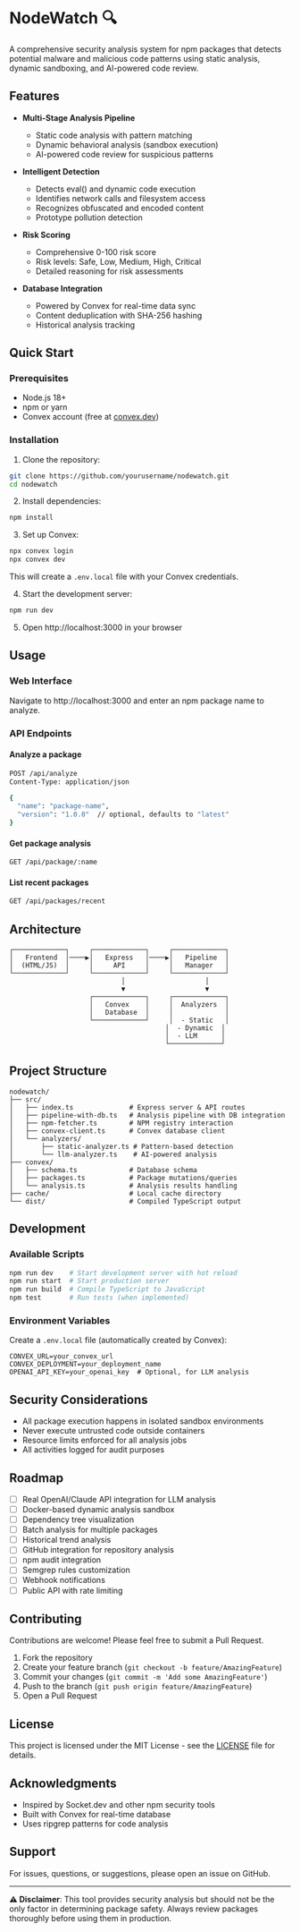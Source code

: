 # NodeWatch 🔍

A comprehensive security analysis system for npm packages that detects potential malware and malicious code patterns using static analysis, dynamic sandboxing, and AI-powered code review.

## Features

- **Multi-Stage Analysis Pipeline**
  - Static code analysis with pattern matching
  - Dynamic behavioral analysis (sandbox execution)
  - AI-powered code review for suspicious patterns
  
- **Intelligent Detection**
  - Detects eval() and dynamic code execution
  - Identifies network calls and filesystem access
  - Recognizes obfuscated and encoded content
  - Prototype pollution detection
  
- **Risk Scoring**
  - Comprehensive 0-100 risk score
  - Risk levels: Safe, Low, Medium, High, Critical
  - Detailed reasoning for risk assessments

- **Database Integration**
  - Powered by Convex for real-time data sync
  - Content deduplication with SHA-256 hashing
  - Historical analysis tracking

## Quick Start

### Prerequisites

- Node.js 18+ 
- npm or yarn
- Convex account (free at [convex.dev](https://convex.dev))

### Installation

1. Clone the repository:
```bash
git clone https://github.com/yourusername/nodewatch.git
cd nodewatch
```

2. Install dependencies:
```bash
npm install
```

3. Set up Convex:
```bash
npx convex login
npx convex dev
```
This will create a `.env.local` file with your Convex credentials.

4. Start the development server:
```bash
npm run dev
```

5. Open http://localhost:3000 in your browser

## Usage

### Web Interface

Navigate to http://localhost:3000 and enter an npm package name to analyze.

### API Endpoints

#### Analyze a package
```bash
POST /api/analyze
Content-Type: application/json

{
  "name": "package-name",
  "version": "1.0.0"  // optional, defaults to "latest"
}
```

#### Get package analysis
```bash
GET /api/package/:name
```

#### List recent packages
```bash
GET /api/packages/recent
```

## Architecture

```
┌─────────────┐     ┌─────────────┐     ┌─────────────┐
│   Frontend  │────▶│   Express   │────▶│   Pipeline  │
│  (HTML/JS)  │     │     API     │     │   Manager   │
└─────────────┘     └─────────────┘     └─────────────┘
                            │                    │
                            ▼                    ▼
                    ┌─────────────┐     ┌─────────────┐
                    │   Convex    │     │  Analyzers  │
                    │   Database  │     │             │
                    └─────────────┘     │  - Static   │
                                       │  - Dynamic  │
                                       │  - LLM      │
                                       └─────────────┘
```

## Project Structure

```
nodewatch/
├── src/
│   ├── index.ts              # Express server & API routes
│   ├── pipeline-with-db.ts   # Analysis pipeline with DB integration
│   ├── npm-fetcher.ts        # NPM registry interaction
│   ├── convex-client.ts      # Convex database client
│   └── analyzers/
│       ├── static-analyzer.ts # Pattern-based detection
│       └── llm-analyzer.ts    # AI-powered analysis
├── convex/
│   ├── schema.ts             # Database schema
│   ├── packages.ts           # Package mutations/queries
│   └── analysis.ts           # Analysis results handling
├── cache/                    # Local cache directory
└── dist/                     # Compiled TypeScript output
```

## Development

### Available Scripts

```bash
npm run dev    # Start development server with hot reload
npm run start  # Start production server
npm run build  # Compile TypeScript to JavaScript
npm test       # Run tests (when implemented)
```

### Environment Variables

Create a `.env.local` file (automatically created by Convex):
```env
CONVEX_URL=your_convex_url
CONVEX_DEPLOYMENT=your_deployment_name
OPENAI_API_KEY=your_openai_key  # Optional, for LLM analysis
```

## Security Considerations

- All package execution happens in isolated sandbox environments
- Never execute untrusted code outside containers
- Resource limits enforced for all analysis jobs
- All activities logged for audit purposes

## Roadmap

- [ ] Real OpenAI/Claude API integration for LLM analysis
- [ ] Docker-based dynamic analysis sandbox
- [ ] Dependency tree visualization
- [ ] Batch analysis for multiple packages
- [ ] Historical trend analysis
- [ ] GitHub integration for repository analysis
- [ ] npm audit integration
- [ ] Semgrep rules customization
- [ ] Webhook notifications
- [ ] Public API with rate limiting

## Contributing

Contributions are welcome! Please feel free to submit a Pull Request.

1. Fork the repository
2. Create your feature branch (`git checkout -b feature/AmazingFeature`)
3. Commit your changes (`git commit -m 'Add some AmazingFeature'`)
4. Push to the branch (`git push origin feature/AmazingFeature`)
5. Open a Pull Request

## License

This project is licensed under the MIT License - see the [LICENSE](LICENSE) file for details.

## Acknowledgments

- Inspired by Socket.dev and other npm security tools
- Built with Convex for real-time database
- Uses ripgrep patterns for code analysis

## Support

For issues, questions, or suggestions, please open an issue on GitHub.

---

**⚠️ Disclaimer**: This tool provides security analysis but should not be the only factor in determining package safety. Always review packages thoroughly before using them in production.